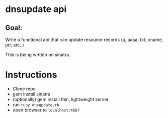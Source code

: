 # dnsupdate api
## Goal:
Write a functional api that can update resource records (a, aaaa, txt, cname, ptr, etc..)

This is being written on sinatra.

# Instructions
* Clone repo
* gem install sinatra
* (optionally) gem install thin, lightweight server
* run `ruby dnsupdate.rb`
* open browser to `localhost:4567`